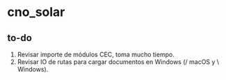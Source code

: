 # cno_solar

## to-do

1. Revisar importe de módulos CEC, toma mucho tiempo.
2. Revisar IO de rutas para cargar documentos en Windows (/ macOS y \\ Windows).